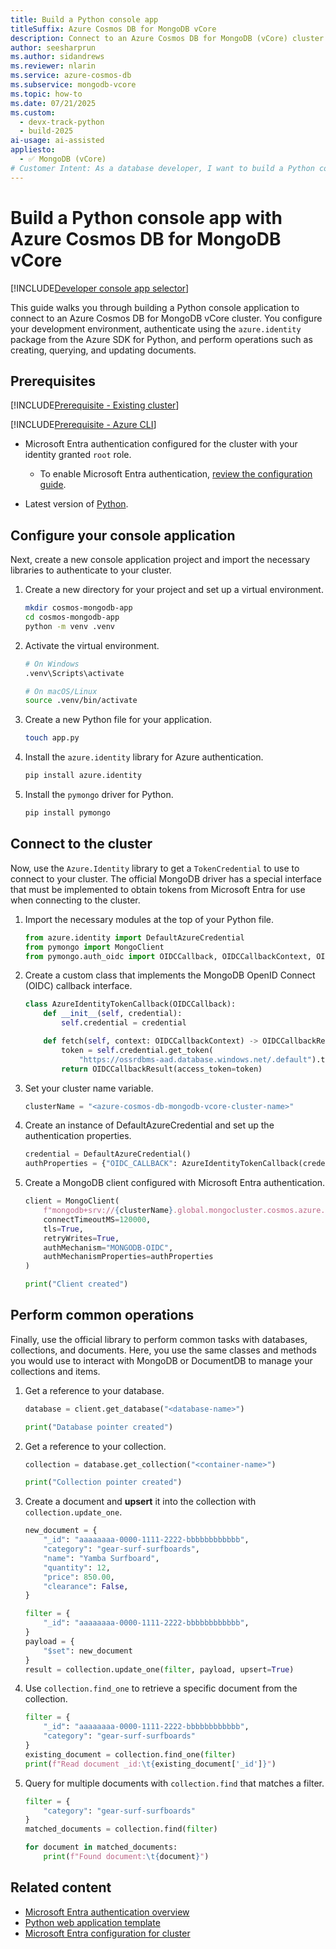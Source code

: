 ```yaml
---
title: Build a Python console app
titleSuffix: Azure Cosmos DB for MongoDB vCore
description: Connect to an Azure Cosmos DB for MongoDB (vCore) cluster by using a Python console application in your preferred developer language.
author: seesharprun
ms.author: sidandrews
ms.reviewer: nlarin
ms.service: azure-cosmos-db
ms.subservice: mongodb-vcore
ms.topic: how-to
ms.date: 07/21/2025
ms.custom:
  - devx-track-python
  - build-2025
ai-usage: ai-assisted
appliesto:
  - ✅ MongoDB (vCore)
# Customer Intent: As a database developer, I want to build a Python console application to quickly and securely connect to and query my database and collections.
---
```


# Build a Python console app with Azure Cosmos DB for MongoDB vCore

[!INCLUDE[Developer console app selector](includes/selector-build-console-app-dev.md)]

This guide walks you through building a Python console application to connect to an Azure Cosmos DB for MongoDB vCore cluster. You configure your development environment, authenticate using the `azure.identity` package from the Azure SDK for Python, and perform operations such as creating, querying, and updating documents.

## Prerequisites

[!INCLUDE[Prerequisite - Existing cluster](includes/prereq-existing-cluster.md)]

[!INCLUDE[Prerequisite - Azure CLI](includes/prereq-azure-cli.md)]

- Microsoft Entra authentication configured for the cluster with your identity granted `root` role.

    - To enable Microsoft Entra authentication, [review the configuration guide](how-to-configure-entra-authentication.md).

- Latest version of [Python](https://www.python.org).

## Configure your console application

Next, create a new console application project and import the necessary libraries to authenticate to your cluster.

1. Create a new directory for your project and set up a virtual environment.

    ```bash
    mkdir cosmos-mongodb-app
    cd cosmos-mongodb-app
    python -m venv .venv
    ```

1. Activate the virtual environment.

    ```bash
    # On Windows
    .venv\Scripts\activate
    
    # On macOS/Linux
    source .venv/bin/activate
    ```

1. Create a new Python file for your application.

    ```bash
    touch app.py
    ```
    
1. Install the `azure.identity` library for Azure authentication.

    ```bash
    pip install azure.identity
    ```
    
1. Install the `pymongo` driver for Python.
    
    ```bash
    pip install pymongo
    ```

## Connect to the cluster

Now, use the `Azure.Identity` library to get a `TokenCredential` to use to connect to your cluster. The official MongoDB driver has a special interface that must be implemented to obtain tokens from Microsoft Entra for use when connecting to the cluster.

1. Import the necessary modules at the top of your Python file.

    ```python
    from azure.identity import DefaultAzureCredential
    from pymongo import MongoClient
    from pymongo.auth_oidc import OIDCCallback, OIDCCallbackContext, OIDCCallbackResult
    ```

1. Create a custom class that implements the MongoDB OpenID Connect (OIDC) callback interface.

    ```python
    class AzureIdentityTokenCallback(OIDCCallback):
        def __init__(self, credential):
            self.credential = credential
    
        def fetch(self, context: OIDCCallbackContext) -> OIDCCallbackResult:
            token = self.credential.get_token(
                "https://ossrdbms-aad.database.windows.net/.default").token
            return OIDCCallbackResult(access_token=token)
    ```

1. Set your cluster name variable.

    ```python
    clusterName = "<azure-cosmos-db-mongodb-vcore-cluster-name>"
    ```

1. Create an instance of DefaultAzureCredential and set up the authentication properties.

    ```python
    credential = DefaultAzureCredential()
    authProperties = {"OIDC_CALLBACK": AzureIdentityTokenCallback(credential)}
    ```

1. Create a MongoDB client configured with Microsoft Entra authentication.

    ```python
    client = MongoClient(
        f"mongodb+srv://{clusterName}.global.mongocluster.cosmos.azure.com/",
        connectTimeoutMS=120000,
        tls=True,
        retryWrites=True,
        authMechanism="MONGODB-OIDC",
        authMechanismProperties=authProperties
    )
    
    print("Client created")
    ```

## Perform common operations

Finally, use the official library to perform common tasks with databases, collections, and documents. Here, you use the same classes and methods you would use to interact with MongoDB or DocumentDB to manage your collections and items.

1. Get a reference to your database.

    ```python
    database = client.get_database("<database-name>")
    
    print("Database pointer created")
    ```

1. Get a reference to your collection.

    ```python
    collection = database.get_collection("<container-name>")
    
    print("Collection pointer created")
    ```

1. Create a document and **upsert** it into the collection with `collection.update_one`.

    ```python
    new_document = {
        "_id": "aaaaaaaa-0000-1111-2222-bbbbbbbbbbbb",
        "category": "gear-surf-surfboards",
        "name": "Yamba Surfboard",
        "quantity": 12,
        "price": 850.00,
        "clearance": False,
    }
    
    filter = {
        "_id": "aaaaaaaa-0000-1111-2222-bbbbbbbbbbbb",
    }
    payload = {
        "$set": new_document
    }
    result = collection.update_one(filter, payload, upsert=True)
    ```

1. Use `collection.find_one` to retrieve a specific document from the collection.

    ```python
    filter = {
        "_id": "aaaaaaaa-0000-1111-2222-bbbbbbbbbbbb",
        "category": "gear-surf-surfboards"
    }
    existing_document = collection.find_one(filter)
    print(f"Read document _id:\t{existing_document['_id']}")
    ```

1. Query for multiple documents with `collection.find` that matches a filter.

    ```python
    filter = {
        "category": "gear-surf-surfboards"
    }
    matched_documents = collection.find(filter)
    
    for document in matched_documents:
        print(f"Found document:\t{document}")
    ```

## Related content

- [Microsoft Entra authentication overview](entra-authentication.md)
- [Python web application template](quickstart-python.md)
- [Microsoft Entra configuration for cluster](how-to-configure-entra-authentication.md)
